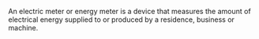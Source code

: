 An electric meter or energy meter is a device that measures the amount of electrical energy supplied to or produced by a residence, business or machine.